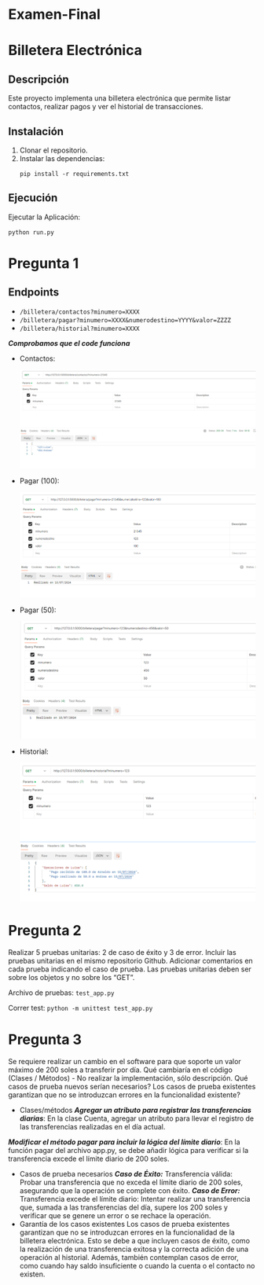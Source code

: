 # Examen-Final
# Billetera Electrónica

## Descripción
Este proyecto implementa una billetera electrónica que permite listar contactos, realizar pagos y ver el historial de transacciones.

## Instalación
1. Clonar el repositorio.
2. Instalar las dependencias:
   ```
   pip install -r requirements.txt
   ```

## Ejecución
Ejecutar la Aplicación:
```
python run.py
```

#  Pregunta 1

## Endpoints
- `/billetera/contactos?minumero=XXXX`
- `/billetera/pagar?minumero=XXXX&numerodestino=YYYY&valor=ZZZZ`
- `/billetera/historial?minumero=XXXX`



***Comprobamos que el code funciona***
- Contactos:
  <p align="center">
  <img src="s1.png" alt="Contactos">
</p>

- Pagar (100):
    <p align="center">
  <img src="s2.png" alt="Pagar">
</p>

- Pagar (50):
    <p align="center">
  <img src="s3.png" alt="Pagar_">
</p>

- Historial:
    <p align="center">
  <img src="s4.png" alt="Historial">
</p>

# Pregunta 2
Realizar 5 pruebas unitarias: 2 de caso de éxito y 3 de error. Incluir las pruebas unitarias en el mismo repositorio Github.
Adicionar comentarios en cada prueba indicando el caso de prueba.
Las pruebas unitarias deben ser sobre los objetos y no sobre los “GET”.

Archivo de pruebas: `test_app.py`

Correr test: `python -m unittest test_app.py`

# Pregunta 3

Se requiere realizar un cambio en el software para que soporte un valor máximo de 200 soles a transferir por día.
Qué	cambiaría	en	el	código (Clases / Métodos) - No realizar la implementación, sólo descripción.
Qué casos de prueba nuevos serían necesarios?
Los casos de prueba existentes garantizan que no se introduzcan errores en la funcionalidad existente?

- Clases/métodos
***Agregar un atributo para registrar las transferencias diarias***:
                  En la clase Cuenta, agregar un atributo para llevar el registro de las transferencias realizadas en el día actual.

***Modificar el método pagar para incluir la lógica del límite diario***:
                  En la función pagar del archivo app.py, se debe añadir lógica para verificar si la transferencia excede el límite diario de 200 soles.

- Casos de prueba necesarios
***Caso de Éxito:***
  Transferencia válida: Probar una transferencia que no exceda el límite diario de 200 soles, asegurando que la operación se complete con éxito.
***Caso de Error:***
  Transferencia excede el límite diario: Intentar realizar una transferencia que, sumada a las transferencias del día, supere los 200 soles y verificar que se genere un error o se rechace la operación.
- Garantía de los casos existentes
Los casos de prueba existentes garantizan que no se introduzcan errores en la funcionalidad de la billetera electrónica. Esto se debe a que incluyen casos de éxito, como la realización de una transferencia exitosa y la correcta adición de una operación al historial. Además, también contemplan casos de error, como cuando hay saldo insuficiente o cuando la cuenta o el contacto no existen.


      
